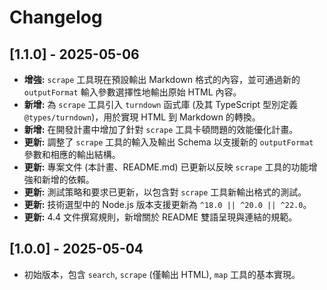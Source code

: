 # Changelog

## [1.1.0] - 2025-05-06
- **增強:** `scrape` 工具現在預設輸出 Markdown 格式的內容，並可通過新的 `outputFormat` 輸入參數選擇性地輸出原始 HTML 內容。
- **新增:** 為 `scrape` 工具引入 `turndown` 函式庫 (及其 TypeScript 型別定義 `@types/turndown`)，用於實現 HTML 到 Markdown 的轉換。
- **新增:** 在開發計畫中增加了針對 `scrape` 工具卡頓問題的效能優化計畫。
- **更新:** 調整了 `scrape` 工具的輸入及輸出 Schema 以支援新的 `outputFormat` 參數和相應的輸出結構。
- **更新:** 專案文件 (本計畫、README.md) 已更新以反映 `scrape` 工具的功能增強和新增的依賴。
- **更新:** 測試策略和要求已更新，以包含對 `scrape` 工具新輸出格式的測試。
- **更新:** 技術選型中的 Node.js 版本支援更新為 `^18.0 || ^20.0 || ^22.0`。
- **更新:** 4.4 文件撰寫規則，新增關於 README 雙語呈現與連結的規範。

## [1.0.0] - 2025-05-04
- 初始版本，包含 `search`, `scrape` (僅輸出 HTML), `map` 工具的基本實現。